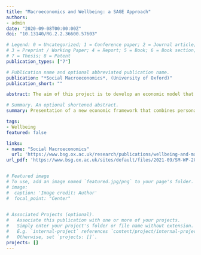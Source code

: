 ```yaml
---
title: "Macroeconomics and Wellbeing: a SAGE Approach"
authors:
- admin
date: "2020-09-08T00:00:00Z"
doi: "10.13140/RG.2.2.36600.57603"

# Legend: 0 = Uncategorized; 1 = Conference paper; 2 = Journal article;
# 3 = Preprint / Working Paper; 4 = Report; 5 = Book; 6 = Book section;
# 7 = Thesis; 8 = Patent
publication_types: ["7"]

# Publication name and optional abbreviated publication name.
publication: "*Social Macroeconomics*, (University of Oxford)"
publication_short: ""

abstract: The aim of this project is to develop an economic model that improves on existing ones in capturing wellbeing outcomes stemming from economic shocks. The premise is that personal welfare depends on more than just preference satisfaction and that the other determinants, which are affected by economic choices may not be captured by standard models. A theoretical approach for representing wellbeing more completely, the SAGE framework, is presented as the basis for this analysis and adapted to a Bewley-class model. Some parameters are derived from data while others are calibrated in an equilibrium state, and then a modest productivity shock is simulated to understand how groups in different wealth categories respond and what the wellbeing implications are. While the model needs further development, the results follow some general patterns observed in economic data and offer insights into behaviour of the different wealth groups, including a decoupling of personal welfare dimensions following a productivity shock. In general, the introduction of wellbeing into the model shows promise for future development that better encompasses the motivations of groups and their responses to changes in their economic environments.

# Summary. An optional shortened abstract.
summary: Presentation of a new economic framework that combines personal wellbeing with macroeconomic theory.

tags:
- Wellbeing
featured: false

links:
- name: "Social Macroeconomics"
  url: 'https://www.bsg.ox.ac.uk/research/publications/wellbeing-and-macroeconomics-sage-approach'
url_pdf: 'https://www.bsg.ox.ac.uk/sites/default/files/2021-09/SM-WP-2021-005-Wellbeing-and-macroeconomics-compressed.pdf'


# Featured image
# To use, add an image named `featured.jpg/png` to your page's folder. 
# image:
#  caption: 'Image credit: Author'
#  focal_point: "Center"
  

# Associated Projects (optional).
#   Associate this publication with one or more of your projects.
#   Simply enter your project's folder or file name without extension.
#   E.g. `internal-project` references `content/project/internal-project/index.md`.
#   Otherwise, set `projects: []`.
projects: []
---
```

